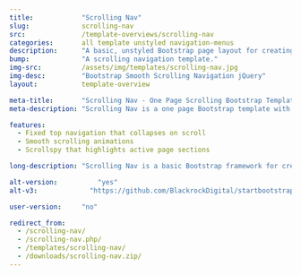 ```yaml
---
title:            "Scrolling Nav"
slug:             scrolling-nav
src:              /template-overviews/scrolling-nav
categories:       all template unstyled navigation-menus
description:      "A basic, unstyled Bootstrap page layout for creating smooth scrolling, one page websites."
bump:             "A scrolling navigation template."
img-src:          /assets/img/templates/scrolling-nav.jpg
img-desc:         "Bootstrap Smooth Scrolling Navigation jQuery"
layout:           template-overview

meta-title:       "Scrolling Nav - One Page Scrolling Bootstrap Template"
meta-description: "Scrolling Nav is a one page Bootstrap template with smooth scrolling animations and a collapsing fixed top navigation bar. It's the perfect start to a one page Bootstrap website."

features:
  - Fixed top navigation that collapses on scroll
  - Smooth scrolling animations
  - Scrollspy that highlights active page sections

long-description: "Scrolling Nav is a basic Bootstrap framework for creating smooth scrolling, one page websites."

alt-version:		  "yes"
alt-v3:		        "https://github.com/BlackrockDigital/startbootstrap-scrolling-nav/archive/v3.3.7.zip"

user-version:     "no"

redirect_from:
  - /scrolling-nav/
  - /scrolling-nav.php/
  - /templates/scrolling-nav/
  - /downloads/scrolling-nav.zip/
---
```

